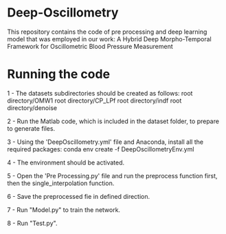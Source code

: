 # Deep-Oscillometry
This repository contains the code of pre processing and deep learning model that was employed in our work: A Hybrid Deep Morpho-Temporal Framework for Oscillometric Blood Pressure Measurement

# Running the code

1 - The datasets subdirectories should be created as follows:
	root directory/OMW1
	root directory/CP_LPf
	root directory/indf
	root directory/denoise

2 - Run the Matlab code, which is included in the dataset folder, to prepare to generate files.
	
3 - Using the 'DeepOscillometry.yml' file and Anaconda, install all the required packages:
	conda env create -f DeepOscillometryEnv.yml
	
4 - The environment should be activated.

5 - Open the 'Pre Processing.py' file and run the preprocess function first, then the single_interpolation function.

6 - Save the preprocessed fie in defined direction.

7 - Run "Model.py" to train the network.

8 - Run "Test.py".
